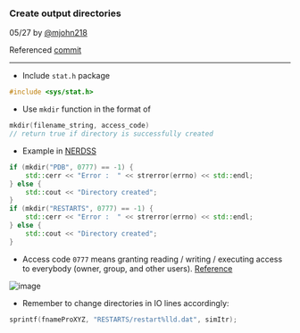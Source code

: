 ### Create output directories

05/27 by [@mjohn218](https://github.com/mjohn218)

Referenced [commit](https://github.com/mjohn218/nerdss_development/commit/f4bd6514437ac3311148f141435c6ffad541cb38)
____________

- Include `stat.h` package
```cpp
#include <sys/stat.h>
```
- Use `mkdir` function in the format of
```cpp
mkdir(filename_string, access_code)
// return true if directory is successfully created
```
- Example in [NERDSS](https://github.com/mjohn218/nerdss_development/commit/f4bd6514437ac3311148f141435c6ffad541cb38#diff-a8351967ac28f8ef7bdd757e29b568681d26ce40ac94975755a58bdbb6e43600)
```cpp
if (mkdir("PDB", 0777) == -1) {
    std::cerr << "Error :  " << strerror(errno) << std::endl;
} else {
    std::cout << "Directory created";
}
if (mkdir("RESTARTS", 0777) == -1) {
    std::cerr << "Error :  " << strerror(errno) << std::endl;
} else {
    std::cout << "Directory created";
}
```
- Access code `0777` means granting reading / writing / executing access to everybody (owner, group, and other users). [Reference](https://digitalfortress.tech/php/difference-file-mode-0777-vs-777/)

![image](https://user-images.githubusercontent.com/44514233/172945323-e13c4fe7-add6-46bc-99ce-5bde6d33ea30.png)

- Remember to change directories in IO lines accordingly:
```cpp
sprintf(fnameProXYZ, "RESTARTS/restart%lld.dat", simItr);
```

